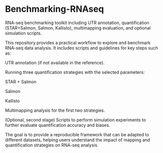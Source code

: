 # Benchmarking-RNAseq
RNA-seq benchmarking toolkit including UTR annotation, quantification (STAR+Salmon, Salmon, Kallisto), multimapping evaluation, and optional simulation scripts.


This repository provides a practical workflow to explore and benchmark RNA-seq data analysis. It includes scripts and guidelines for key steps such as:

UTR annotation (if not available in the reference).

Running three quantification strategies with the selected parameters:

STAR + Salmon

Salmon

Kallisto

Multimapping analysis for the first two strategies.

(Optional, second stage) Scripts to perform simulation experiments to further evaluate quantification accuracy and biases.

The goal is to provide a reproducible framework that can be adapted to different datasets, helping users understand the impact of mapping and quantification strategies on RNA-seq analysis.
